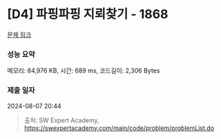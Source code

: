 # [D4] 파핑파핑 지뢰찾기 - 1868 

[문제 링크](https://swexpertacademy.com/main/code/problem/problemDetail.do?contestProbId=AV5LwsHaD1MDFAXc) 

### 성능 요약

메모리: 84,976 KB, 시간: 689 ms, 코드길이: 2,306 Bytes

### 제출 일자

2024-08-07 20:44



> 출처: SW Expert Academy, https://swexpertacademy.com/main/code/problem/problemList.do